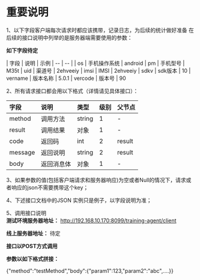 重要说明
=======
1、以下字段客户端每次请求时都应该携带，记录日志，为后续的统计做好准备
在后续的接口说明中列举的是服务器端需要使用的参数：

**如下字段待定**

| 字段 | 说明 | 示例
| -- | -- | 
| os | 手机操作系统 | android 
| pm | 手机型号 | M35t
| uid | 渠道号 | 2ehveeiy
| imsi | IMSI | 2ehveeiy
| sdkv | sdk版本 | 10
| vername | 版本名称 | 5.0.1
| vercode | 版本号 | 90

2、所有请求接口都会用以下格式（详情请见具体接口）：

| 字段 | 说明 | 类型 | 级别 | 父节点 |
| :--- | :--- | :--- | :--- | :--- |
| method| 调用方法 | string | 1 | - |
| result | 调用结果 | 对象 | 1 | - |
| code | 返回码| int | 2 | result |
| message| 返回说明 | string | 2 | result |
| body | 返回消息体 | 对象 | 1 | - |

3、如果参数的值(包括客户端请求和服务器响应)为空或者Null的情况下，请求或者响应的json不需要携带这个key；

4、下述接口文档中的JSON 实例只是例子，以字段说明为准；


5、调用接口说明  
**测试环境服务器地址：**
http://192.168.10.170:8099/training-agent/client

**线上服务器地址：**
待定

**接口以POST方式调用**

**参数以如下格式拼接：**

{"method":"testMethod","body":{"param1":123,"param2":"abc",....}}












